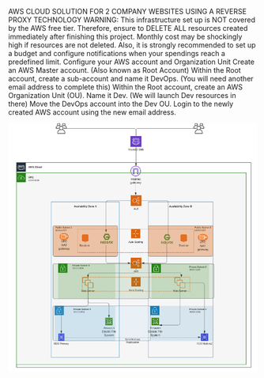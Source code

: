 AWS CLOUD SOLUTION FOR 2 COMPANY WEBSITES USING A REVERSE PROXY TECHNOLOGY
WARNING: This infrastructure set up is NOT covered by the AWS free tier. Therefore, ensure to DELETE ALL resources created immediately after finishing this project. Monthly cost may be shockingly high if resources are not deleted. Also, it is strongly recommended to set up a budget and configure notifications when your spendings reach a predefined limit.
Configure your AWS account and Organization Unit
Create an AWS Master account. (Also known as Root Account)
Within the Root account, create a sub-account and name it DevOps. (You will need another email address to complete this)
Within the Root account, create an AWS Organization Unit (OU). Name it Dev. (We will launch Dev resources in there)
Move the DevOps account into the Dev OU.
Login to the newly created AWS account using the new email address.

![alt text](./1.png)

